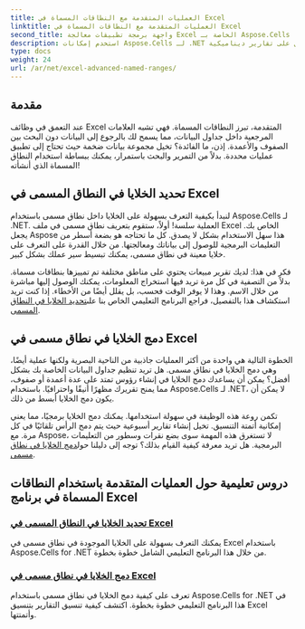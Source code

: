```yaml
---
title: العمليات المتقدمة مع النطاقات المسماة في Excel
linktitle: العمليات المتقدمة مع النطاقات المسماة في Excel
second_title: واجهة برمجة تطبيقات معالجة Excel الخاصة بـ Aspose.Cells .NET
description: استخدم إمكانات Aspose.Cells لـ .NET من خلال البرامج التعليمية حول العمليات المتقدمة مثل النطاقات المسماة، وتحديد الخلايا، ودمج الخلايا للحصول على تقارير ديناميكية.
type: docs
weight: 24
url: /ar/net/excel-advanced-named-ranges/
---
```

## مقدمة

عند التعمق في وظائف Excel المتقدمة، تبرز النطاقات المسماة. فهي تشبه العلامات المرجعية داخل جداول البيانات، مما يسمح لك بالرجوع إلى البيانات دون البحث بين الصفوف والأعمدة. إذن، ما الفائدة؟ تخيل مجموعة بيانات ضخمة حيث تحتاج إلى تطبيق عمليات محددة. بدلاً من التمرير والبحث باستمرار، يمكنك ببساطة استخدام النطاق المسماة الذي أنشأته! 

## تحديد الخلايا في النطاق المسمى في Excel

لنبدأ بكيفية التعرف بسهولة على الخلايا داخل نطاق مسمى باستخدام Aspose.Cells لـ .NET. العملية سلسة! أولاً، ستقوم بتعريف نطاق مسمى في ملف Excel الخاص بك. يجعل Aspose هذا سهل الاستخدام بشكل لا يصدق. كل ما تحتاجه هو بضعة أسطر من التعليمات البرمجية للوصول إلى بياناتك ومعالجتها. من خلال القدرة على التعرف على خلايا معينة في نطاق مسمى، يمكنك تبسيط سير عملك بشكل كبير. 

فكر في هذا: لديك تقرير مبيعات يحتوي على مناطق مختلفة تم تمييزها بنطاقات مسماة. بدلاً من التصفية في كل مرة تريد فيها استخراج المعلومات، يمكنك الوصول إليها مباشرة من خلال الاسم. وهذا لا يوفر الوقت فحسب، بل يقلل أيضًا من الأخطاء. إذا كنت تريد استكشاف هذا بالتفصيل، فراجع البرنامج التعليمي الخاص بنا على[تحديد الخلايا في النطاق المسمى](./identify-cells-in-named-range/). 

## دمج الخلايا في نطاق مسمى في Excel

الخطوة التالية هي واحدة من أكثر العمليات جاذبية من الناحية البصرية ولكنها عملية أيضًا، وهي دمج الخلايا في نطاق مسمى. هل تريد تنظيم جداول البيانات الخاصة بك بشكل أفضل؟ يمكن أن يساعدك دمج الخلايا في إنشاء رؤوس تمتد على عدة أعمدة أو صفوف، مما يمنح تقريرك مظهرًا أنيقًا واحترافيًا. باستخدام Aspose.Cells لـ .NET، لا يمكن أن يكون دمج الخلايا أبسط من ذلك. 

تكمن روعة هذه الوظيفة في سهولة استخدامها. يمكنك دمج الخلايا برمجيًا، مما يعني إمكانية أتمتة التنسيق. تخيل إنشاء تقارير أسبوعية حيث يتم دمج الرأس تلقائيًا في كل مرة. مع Aspose، لا تستغرق هذه المهمة سوى بضع نقرات وسطور من التعليمات البرمجية. هل تريد معرفة كيفية القيام بذلك؟ توجه إلى دليلنا حول[دمج الخلايا في نطاق مسمى](./merge-cells-in-named-range/).

## دروس تعليمية حول العمليات المتقدمة باستخدام النطاقات المسماة في برنامج Excel
### [تحديد الخلايا في النطاق المسمى في Excel](./identify-cells-in-named-range/)
يمكنك التعرف بسهولة على الخلايا الموجودة في نطاق مسمى في Excel باستخدام Aspose.Cells for .NET من خلال هذا البرنامج التعليمي الشامل خطوة بخطوة.
### [دمج الخلايا في نطاق مسمى في Excel](./merge-cells-in-named-range/)
تعرف على كيفية دمج الخلايا في نطاق مسمى باستخدام Aspose.Cells for .NET في هذا البرنامج التعليمي خطوة بخطوة. اكتشف كيفية تنسيق التقارير بتنسيق Excel وأتمتتها.